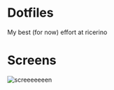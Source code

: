 # Dotfiles

My best (for now) effort at ricerino

# Screens

![screeeeeeen](https://raw.githubusercontent.com/Stavrosfil/dotfiles/master/screen.png)